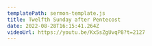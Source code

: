 ```yaml
---
templatePath: sermon-template.js
title: Twelfth Sunday after Pentecost
date: 2022-08-28T16:15:41.264Z
videoUrl: https://youtu.be/Kx5sZgUvqP8?t=2127
---
```

